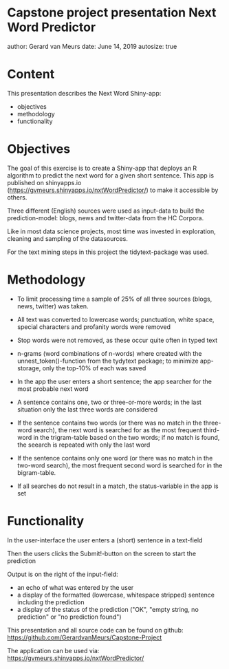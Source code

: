Capstone project presentation
Next Word Predictor
========================================================
author: Gerard van Meurs
date:  June 14, 2019
autosize: true

Content
========================================================

This presentation describes the Next Word Shiny-app:

- objectives
- methodology
- functionality

Objectives
========================================================

The goal of this exercise is to create a Shiny-app that deploys an R algorithm to predict the next word for a given short sentence. This app is published on shinyapps.io (https://gvmeurs.shinyapps.io/nxtWordPredictor/) to make it accessible by others.

Three different (English) sources were used as input-data to build the prediction-model: blogs, news and twitter-data from the HC Corpora.

Like in most data science projects, most time was invested in exploration, cleaning and sampling of the datasources.

For the text mining steps in this project the tidytext-package was used. 


Methodology
========================================================

* To limit processing time a sample of 25% of all three sources (blogs, news, twitter) was taken.

* All text was converted to lowercase words; punctuation, white space, special characters and profanity words were removed

* Stop words were not removed, as these occur quite often in typed text

* n-grams (word combinations of n-words) where created with the unnest_token()-function from the tydytext package; to minimize app-storage, only the top-10% of each was saved

* In the app the user enters a short sentence; the app searcher for the most probable next word

* A sentence contains one, two or three-or-more words; in the last situation only the last three words are considered 

* If the sentence contains two words (or there was no match in the three-word search), the next word is searched for as the most frequent third-word in the trigram-table based on the two words; if no match is found, the seearch is repeated with only the last word

* If the sentence contains only one word (or there was no match in the two-word search), the most frequent second word is searched for in the bigram-table.

* If all searches do not result in a match, the status-variable in the app is set

Functionality
========================================================

In the user-interface the user enters a (short) sentence in a text-field

Then the users clicks the Submit!-button on the screen to start the prediction

Output is on the right of the input-field:

* an echo of what was entered by the user
* a display of the formatted (lowercase, whitespace stripped) sentence including the prediction
* a display of the status of the prediction ("OK", "empty string, no prediction" or "no prediction found")

This presentation and all source code can be found on github: https://github.com/GerardvanMeurs/Capstone-Project

The application can be used via: https://gvmeurs.shinyapps.io/nxtWordPredictor/


